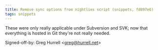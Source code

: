 ```yaml
---
title: Remove sync options from nightlies script (snippets, fd897e6)
tags: snippets
---
```


These were only really applicable under Subversion and SVK; now that everything is hosted in Git they're not really needed.

Signed-off-by: Greg Hurrell &lt;greg@hurrell.net&gt;
